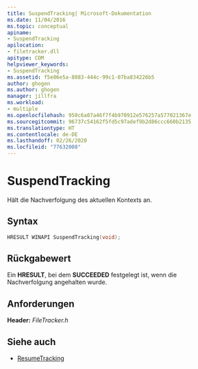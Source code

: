 ```yaml
---
title: SuspendTracking| Microsoft-Dokumentation
ms.date: 11/04/2016
ms.topic: conceptual
apiname:
- SuspendTracking
apilocation:
- filetracker.dll
apitype: COM
helpviewer_keywords:
- SuspendTracking
ms.assetid: f5e06e5a-8083-444c-99c1-07ba834226b5
author: ghogen
ms.author: ghogen
manager: jillfra
ms.workload:
- multiple
ms.openlocfilehash: 950c6a07a46f7f4b970912e576257a577021367e
ms.sourcegitcommit: 96737c54162f5fd5c97adef9b2d86ccc660b2135
ms.translationtype: HT
ms.contentlocale: de-DE
ms.lasthandoff: 02/26/2020
ms.locfileid: "77632008"
---
```

# <a name="suspendtracking"></a>SuspendTracking

Hält die Nachverfolgung des aktuellen Kontexts an.

## <a name="syntax"></a>Syntax

```cpp
HRESULT WINAPI SuspendTracking(void);
```

## <a name="return-value"></a>Rückgabewert

 Ein **HRESULT**, bei dem **SUCCEEDED** festgelegt ist, wenn die Nachverfolgung angehalten wurde.

## <a name="requirements"></a>Anforderungen

 **Header:** *FileTracker.h*

## <a name="see-also"></a>Siehe auch

- [ResumeTracking](../msbuild/resumetracking.md)